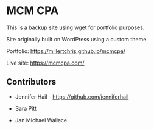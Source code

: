 # MCM CPA

This is a backup site using wget for portfolio purposes.

Site originally built on WordPress using a custom theme.

Portfolio: https://millertchris.github.io/mcmcpa/

Live site: https://mcmcpa.com/

## Contributors

* Jennifer Hail - https://github.com/jenniferhail

* Sara Pitt

* Jan Michael Wallace
